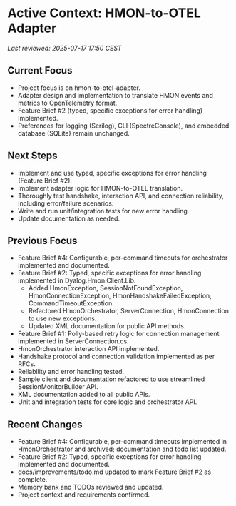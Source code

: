 # Active Context: HMON-to-OTEL Adapter

_Last reviewed: 2025-07-17 17:50 CEST_

## Current Focus
- Project focus is on hmon-to-otel-adapter.
- Adapter design and implementation to translate HMON events and metrics to OpenTelemetry format.
- Feature Brief #2 (typed, specific exceptions for error handling) implemented.
- Preferences for logging (Serilog), CLI (SpectreConsole), and embedded database (SQLite) remain unchanged.

## Next Steps
- Implement and use typed, specific exceptions for error handling (Feature Brief #2).
- Implement adapter logic for HMON-to-OTEL translation.
- Thoroughly test handshake, interaction API, and connection reliability, including error/failure scenarios.
- Write and run unit/integration tests for new error handling.
- Update documentation as needed.

## Previous Focus
- Feature Brief #4: Configurable, per-command timeouts for orchestrator implemented and documented.
- Feature Brief #2: Typed, specific exceptions for error handling implemented in Dyalog.Hmon.Client.Lib.
  - Added HmonException, SessionNotFoundException, HmonConnectionException, HmonHandshakeFailedException, CommandTimeoutException.
  - Refactored HmonOrchestrator, ServerConnection, HmonConnection to use new exceptions.
  - Updated XML documentation for public API methods.
- Feature Brief #1: Polly-based retry logic for connection management implemented in ServerConnection.cs.
- HmonOrchestrator interaction API implemented.
- Handshake protocol and connection validation implemented as per RFCs.
- Reliability and error handling tested.
- Sample client and documentation refactored to use streamlined SessionMonitorBuilder API.
- XML documentation added to all public APIs.
- Unit and integration tests for core logic and orchestrator API.

## Recent Changes
- Feature Brief #4: Configurable, per-command timeouts implemented in HmonOrchestrator and archived; documentation and todo list updated.
- Feature Brief #2: Typed, specific exceptions for error handling implemented and documented.
- docs/improvements/todo.md updated to mark Feature Brief #2 as complete.
- Memory bank and TODOs reviewed and updated.
- Project context and requirements confirmed.
